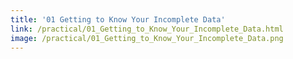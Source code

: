 ```yaml
---
title: '01 Getting to Know Your Incomplete Data'
link: /practical/01_Getting_to_Know_Your_Incomplete_Data.html
image: /practical/01_Getting_to_Know_Your_Incomplete_Data.png
---
```


